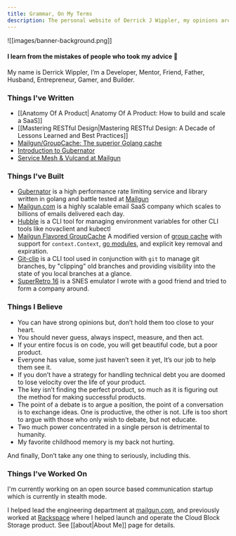 ```yaml
---
title: Grammar, On My Terms
description: The personal website of Derrick J Wippler, my opinions are my own and are likely insane and incomprehensible. Enter at your own risk
---
```

![[images/banner-background.png]]
#### I learn from the mistakes of people who took my advice 🤣
My name is Derrick Wippler, I’m a Developer, Mentor, Friend, Father, Husband, Entrepreneur, Gamer, and Builder.

### Things I've Written
* [[Anatomy Of A Product| Anatomy Of A Product: How to build and scale a SaaS]]
* [[Mastering RESTful Design|Mastering RESTful Design: A Decade of Lessons Learned and Best Practices]]
* [Mailgun/GroupCache: The superior Golang cache](https://www.mailgun.com/blog/it-and-engineering/golangs-superior-cache-solution-memcached-redis/)
* [Introduction to Gubernator](https://www.mailgun.com/blog/it-and-engineering/gubernator-cloud-native-distributed-rate-limiting-microservices/)
* [Service Mesh & Vulcand at Mailgun](https://www.mailgun.com/blog/product/how-and-why-we-adopted-service-mesh-with-vulcand-and-nginx/)

### Things I've Built
* [Gubernator](https://github.com/mailgun/gubernator) is a high performance rate limiting service and library written in golang and battle tested at [Mailgun](https://mailgun.com)
* [Mailgun.com](https://mailgun.com) is a highly scalable email SaaS company which scales to billions of emails delivered each day.
* [Hubble](https://github.com/thrawn01/hubble) is a CLI tool for managing environment variables for other CLI tools like novaclient and kubectl
* [Mailgun Flavored GroupCache](https://github.com/mailgun/groupcache) A modified version of [group cache](https://github.com/golang/groupcache) with support for `context.Context`, [go modules](https://github.com/golang/go/wiki/Modules), and explicit key removal and expiration. 
* [Git-clip](https://github.com/thrawn01/clip) is a CLI tool used in conjunction with `git` to manage git branches, by "clipping" old branches and providing visibility into the state of you local branches at a glance.
* [SuperRetro 16](https://play.google.com/store/apps/details?id=com.neutronemulation.super_retro_16) is a SNES emulator I wrote with a good friend and tried to form a company around.

### Things I Believe
* You can have strong opinions but, don’t hold them too close to your heart.
* You should never guess, always inspect, measure, and then act.
* If your entire focus is on code, you will get beautiful code, but a poor product.
*  Everyone has value, some just haven’t seen it yet, It’s our job to help them see it.
* If you don’t have a strategy for handling technical debt you are doomed to lose velocity over the life of your product.
* The key isn’t finding the perfect product, so much as it is figuring out the method for making successful products.
* The point of a debate is to argue a position, the point of a conversation is to exchange ideas. One is productive, the other is not. Life is too short to argue with those who only wish to debate, but not educate.
* Two much power concentrated in a single person is detrimental to humanity.
*  My favorite childhood memory is my back not hurting.

And finally, Don’t take any one thing to seriously, including this.

### Things I've Worked On
I'm currently working on an open source based communication startup which is currently in stealth mode.

I helped lead the engineering department at [mailgun.com](https://mailgun.com), and previously worked at [Rackspace](https://rackspace.com) where I helped launch and operate the Cloud Block Storage product. See [[about|About Me]] page for details.


